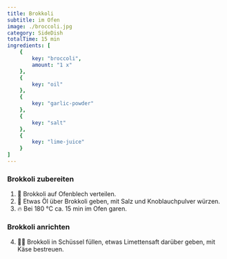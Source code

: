 ```yaml
---
title: Brokkoli
subtitle: im Ofen
image: ./broccoli.jpg
category: SideDish
totalTime: 15 min
ingredients: [
    {
        key: "broccoli",
        amount: "1 x"
    },
    {
        key: "oil"
    },
    {
        key: "garlic-powder"
    },
    {
        key: "salt"
    },
    {
        key: "lime-juice"
    }
]
---
```


### Brokkoli zubereiten

1. 🥦 Brokkoli auf Ofenblech verteilen.
2. 🧂 Etwas Öl über Brokkoli geben, mit Salz und Knoblauchpulver würzen.
3. 🔥 Bei 180 °C ca. 15 min im Ofen garen.

### Brokkoli anrichten

4. 🍋‍🟩 Brokkoli in Schüssel füllen, etwas Limettensaft darüber geben, mit Käse bestreuen.